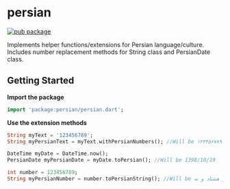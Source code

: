 # persian
[![pub package](https://img.shields.io/pub/v/persian.svg)](https://pub.dartlang.org/packages/persian)

Implements helper functions/extensions for Persian language/culture. Includes number replacement methods for String class and PersianDate class.

## Getting Started

**Import the package**

```dart
import 'package:persian/persian.dart';
```

**Use the extension methods**
```dart
String myText = '123456789';
String myPersianText = myText.withPersianNumbers(); //Will be ۱۲۳۴۵۶۷۸۹
```

```dart
DateTime myDate = DateTime.now();
PersianDate myPersianDate = myDate.toPersian(); //Will be 1398/10/19
```

```dart
int number = 123456789;
String myPersianNumber = number.toPersianString(); //Will be صد و بیست و سه میلیون و چهارصد و پنجاه و شش هزار و هفتصد و هشتاد و نه
```